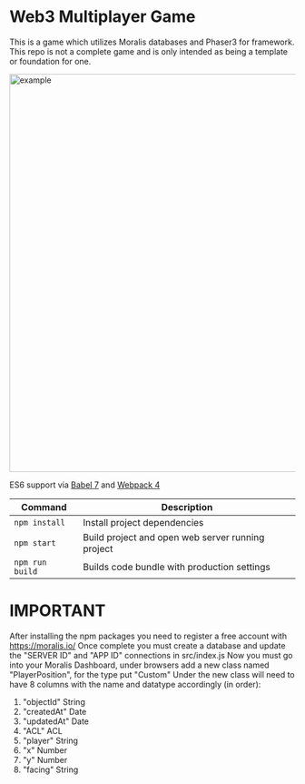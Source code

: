 # Web3 Multiplayer Game

This is a game which utilizes Moralis databases and Phaser3 for framework.
This repo is not a complete game and is only intended as being a template or foundation for one.

<img width="700" alt="example" src="https://user-images.githubusercontent.com/91121601/170409045-939e04b9-6b99-4e32-80b4-9f2f6742e129.png">

ES6 support via [Babel 7](https://babeljs.io/) and [Webpack 4](https://webpack.js.org/)

| Command         | Description                                       |
| --------------- | ------------------------------------------------- |
| `npm install`   | Install project dependencies                      |
| `npm start`     | Build project and open web server running project |
| `npm run build` | Builds code bundle with production settings       |

# IMPORTANT

After installing the npm packages you need to register a free account with https://moralis.io/
Once complete you must create a database and update the "SERVER ID" and "APP ID" connections in src/index.js
Now you must go into your Moralis Dashboard, under browsers add a new class named "PlayerPosition", for the type put "Custom"
Under the new class will need to have 8 columns with the name and datatype accordingly (in order):

1. "objectId" String
2. "createdAt" Date
3. "updatedAt" Date
4. "ACL" ACL
5. "player" String
6. "x" Number
7. "y" Number
8. "facing" String
